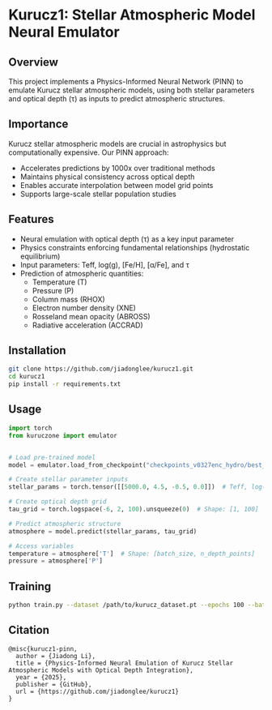 # Kurucz1: Stellar Atmospheric Model Neural Emulator

## Overview

This project implements a Physics-Informed Neural Network (PINN) to emulate Kurucz stellar atmospheric models, using both stellar parameters and optical depth (τ) as inputs to predict atmospheric structures.

## Importance

Kurucz stellar atmospheric models are crucial in astrophysics but computationally expensive. Our PINN approach:

- Accelerates predictions by 1000x over traditional methods
- Maintains physical consistency across optical depth
- Enables accurate interpolation between model grid points
- Supports large-scale stellar population studies

## Features

- Neural emulation with optical depth (τ) as a key input parameter
- Physics constraints enforcing fundamental relationships (hydrostatic equilibrium)
- Input parameters: Teff, log(g), [Fe/H], [α/Fe], and τ
- Prediction of atmospheric quantities:
  - Temperature (T)
  - Pressure (P)
  - Column mass (RHOX)
  - Electron number density (XNE)
  - Rosseland mean opacity (ABROSS)
  - Radiative acceleration (ACCRAD)

## Installation

```bash
git clone https://github.com/jiadonglee/kurucz1.git
cd kurucz1
pip install -r requirements.txt
```

## Usage

```python
import torch
from kuruczone import emulator


# Load pre-trained model
model = emulator.load_from_checkpoint("checkpoints_v0327enc_hydro/best_model.pt")

# Create stellar parameter inputs
stellar_params = torch.tensor([[5000.0, 4.5, -0.5, 0.0]])  # Teff, log(g), [Fe/H], [α/Fe]

# Create optical depth grid
tau_grid = torch.logspace(-6, 2, 100).unsqueeze(0)  # Shape: [1, 100]

# Predict atmospheric structure
atmosphere = model.predict(stellar_params, tau_grid)

# Access variables
temperature = atmosphere['T']  # Shape: [batch_size, n_depth_points]
pressure = atmosphere['P']
```

## Training

```bash
python train.py --dataset /path/to/kurucz_dataset.pt --epochs 100 --batch_size 32 --gpu
```

## Citation

```
@misc{kurucz1-pinn,
  author = {Jiadong Li},
  title = {Physics-Informed Neural Emulation of Kurucz Stellar Atmospheric Models with Optical Depth Integration},
  year = {2025},
  publisher = {GitHub},
  url = {https://github.com/jiadonglee/kurucz1}
}
```
